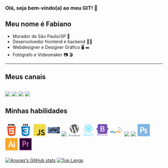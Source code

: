### Olá, seja bem-vindo(a) ao meu GIT! :vulcan_salute:
## Meu nome é Fabiano
- Morador de São Paulo/SP :house_with_garden:
- Desenvolvedor frontend e backend :technologist:
- Webdesigner e Designer Gráfico :desktop_computer: :black_nib:
- Fotógrafo e Videomaker :camera: :clapper:
---

## Meus canais
<a href="https://web.facebook.com/fabiano.silvasantos.96/" target="_blank"><img width="40" src="https://img.icons8.com/external-justicon-lineal-color-justicon/344/external-facebook-social-media-justicon-lineal-color-justicon.png"></a>    <a href="https://www.instagram.com/fabianossantos/" target="_blank"><img width="40"  src="https://img.icons8.com/external-tal-revivo-filled-tal-revivo/344/external-instagram-photo-and-video-sharing-social-networking-service-owned-by-facebook-logo-filled-tal-revivo.png"></a>    <a href="https://twitter.com/fabiano_ssantos" target="_blank"><img width="40"  src="https://img.icons8.com/doodle/344/twitter--v1.png"></a>    <a href="https://www.behance.net/fabianossantos" target="_blank"><img width="40"  src="https://img.icons8.com/doodle/344/behance--v1.png"></a> 
---

## Minhas habilidades
<img width="40" src="https://raw.githubusercontent.com/devicons/devicon/master/icons/html5/html5-original-wordmark.svg" />  <img width="40" src="https://raw.githubusercontent.com/devicons/devicon/master/icons/css3/css3-original-wordmark.svg" />  <img width="40" src="https://raw.githubusercontent.com/devicons/devicon/master/icons/javascript/javascript-original.svg" />  <img width="40" src="https://raw.githubusercontent.com/devicons/devicon/master/icons/php/php-original.svg" />  <img width="40" 
src="https://cdn.jsdelivr.net/gh/devicons/devicon/icons/java/java-original-wordmark.svg" />  <img width="40" src="https://raw.githubusercontent.com/devicons/devicon/master/icons/wordpress/wordpress-original.svg" />  <img width="40" src="https://raw.githubusercontent.com/devicons/devicon/master/icons/react/react-original-wordmark.svg" />  <img width="40" src="https://raw.githubusercontent.com/devicons/devicon/master/icons/bootstrap/bootstrap-plain-wordmark.svg" />  <img width="40" src="https://raw.githubusercontent.com/devicons/devicon/master/icons/mysql/mysql-original-wordmark.svg" />  <img width="40" src="https://cdn.jsdelivr.net/gh/devicons/devicon/icons/sass/sass-original.svg" />  <img width="40" 
src="https://cdn.jsdelivr.net/gh/devicons/devicon/icons/typescript/typescript-original.svg" />  <img width="40" 
src="https://raw.githubusercontent.com/devicons/devicon/master/icons/photoshop/photoshop-plain.svg" />  <img width="40" src="https://raw.githubusercontent.com/devicons/devicon/master/icons/illustrator/illustrator-plain.svg" />  <img width="40" src="https://raw.githubusercontent.com/devicons/devicon/master/icons/premierepro/premierepro-original.svg" />
---


[![Anurag's GitHub stats](https://github-readme-stats.vercel.app/api?username=fabianosantos79&show_icons=true&theme=outrun)](https://github.com/fabianosantos79/github-readme-stats)
[![Top Langs](https://github-readme-stats.vercel.app/api/top-langs/?username=fabianosantos79&langs_count=3)](https://github.com/fabianosantos79/github-readme-stats)





<!--
**fabianosantos79/fabianosantos79** is a ✨ _special_ ✨ repository because its `README.md` (this file) appears on your GitHub profile.

Here are some ideas to get you started:

- 🔭 I’m currently working on ...
- 🌱 I’m currently learning ...
- 👯 I’m looking to collaborate on ...
- 🤔 I’m looking for help with ...
- 💬 Ask me about ...
- 📫 How to reach me: ...
- 😄 Pronouns: ...
- ⚡ Fun fact: ...
-->
